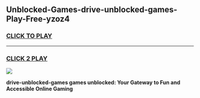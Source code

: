 
## Unblocked-Games-drive-unblocked-games-Play-Free-yzoz4
<h3>
<a href="https://premium76.site?title=drive-unblocked-games&ref=18A">CLICK TO PLAY</a></h3>
<hr>

<h3>
<a href="https://premium76.site?title=drive-unblocked-games&ref=18A">CLICK 2 PLAY</a>
  
</h3>

<a href="https://premium76.site?title=drive-unblocked-games&ref=18A"><img src="https://clearcache.store/games.png"></a>


**drive-unblocked-games games unblocked: Your Gateway to Fun and Accessible Online Gaming**

